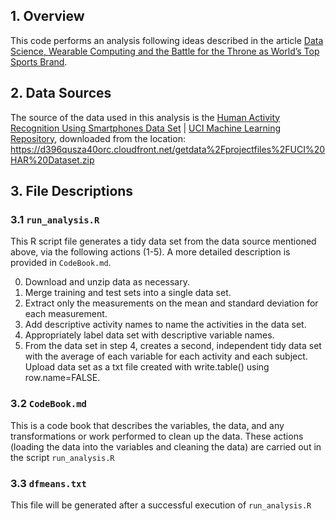 ## 1. Overview

This code performs an analysis following ideas described in
the article [Data Science, Wearable Computing and the Battle for the Throne as World’s Top Sports Brand](http://www.insideactivitytracking.com/data-science-activity-tracking-and-the-battle-for-the-worlds-top-sports-brand/).

## 2. Data Sources

The source of the data used in this analysis is the [Human Activity Recognition Using Smartphones Data Set](http://archive.ics.uci.edu/ml/datasets/Human+Activity+Recognition+Using+Smartphones) | [UCI Machine Learning Repository](http://archive.ics.uci.edu/ml/index.html), downloaded from the location: https://d396qusza40orc.cloudfront.net/getdata%2Fprojectfiles%2FUCI%20HAR%20Dataset.zip

## 3. File Descriptions

### 3.1 `run_analysis.R`

This R script file generates a tidy data set from the data source mentioned
above, via the following actions (1-5). A more detailed description is provided
in `CodeBook.md`.

0. Download and unzip data as necessary.
1. Merge training and test sets into a single data set.
2. Extract only the measurements on the mean and standard deviation for
   each measurement.
3. Add descriptive activity names to name the activities in the data set.
4. Appropriately label data set with descriptive variable names.
5. From the data set in step 4, creates a second, independent tidy data set
   with the average of each variable for each activity and each subject.
   Upload data set as a txt file created with write.table() using row.name=FALSE.

### 3.2 `CodeBook.md`

This is a code book that describes the variables, the data, and any
transformations or work performed to clean up the data.
These actions (loading the data into the variables and cleaning the
data) are carried out in the script `run_analysis.R`

### 3.3 `dfmeans.txt`

This file will be generated after a successful execution of `run_analysis.R`
